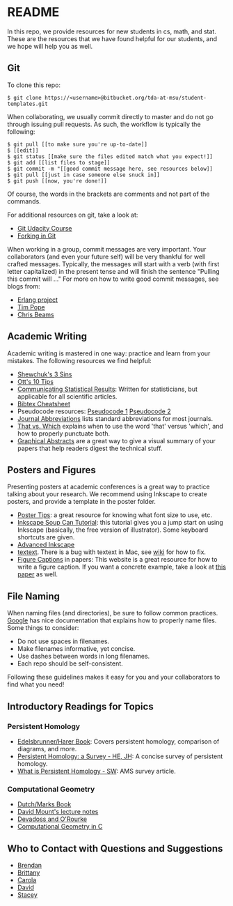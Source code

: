 # README #

In this repo, we provide resources for new students in cs, math,
and stat.  These are the resources that we have found
helpful for our students, and we hope will help you as well.

## Git ##

To clone this repo:
```
$ git clone https://<username>@bitbucket.org/tda-at-msu/student-templates.git
```

When collaborating, we usually commit directly to master and do not go through
issuing pull requests.  As such, the workflow is typically the following:
```
$ git pull [[to make sure you're up-to-date]]
$ [[edit]]
$ git status [[make sure the files edited match what you expect!]]
$ git add [[list files to stage]]
$ git commit -m "[[good commit message here, see resources below]]
$ git pull [[just in case someone else snuck in]]
$ git push [[now, you're done!]]
```
Of course, the words in the brackets are comments and not part of the commands.

For additional resources on git, take a look at:

- [Git Udacity
  Course](https://www.udacity.com/course/how-to-use-git-and-github--ud775)
- [Forking in Git](https://help.github.com/articles/fork-a-repo/)

When working in a group, commit messages are very important.  Your collaborators
(and even your future self) will be very thankful for well crafted messages.
Typically, the messages will start with a verb (with first letter capitalized)
in the present tense and will finish the sentence "Pulling this commit will ..."
For more on how to write good commit messages, see blogs from:

- [Erlang project](https://github.com/erlang/otp/wiki/writing-good-commit-messages)
- [Tim Pope](http://tbaggery.com/2008/04/19/a-note-about-git-commit-messages.html)
- [Chris Beams](https://chris.beams.io/posts/git-commit/)

## Academic Writing ##

Academic writing is mastered in one way: practice and learn from your mistakes.  The following resources we find helpful:

- [Shewchuk's 3 Sins](https://www.cs.cmu.edu/~jrs/sins.html)
- [Ott's 10 Tips](http://www.ms.uky.edu/~kott/proof_help.pdf)
- [Communicating Statistical Results](https://www.math.ttu.edu/~atrindad/stat5302-5303/Materials/Hoeting-Givens.pdf):
  Written for statisticians, but applicable for all scientific articles.
- [Bibtex Cheatsheet](https://en.wikibooks.org/wiki/LaTeX/Bibliography_Management)
- Pseudocode resources:
  [Pseudocode
  1](https://onlinelibrary.wiley.com/doi/pdf/10.1002/0470029757.app1)
  [Pseudocode 2](https://www.cs.oberlin.edu/~asharp/cs383/2007fa/handouts/pseudocode.pdf)
- [Journal Abbreviations](https://mathscinet.ams.org/msnhtml/serials.pdf) lists
  standard abbreviations for most journals.
- [That vs. Which](https://www.quickanddirtytips.com/education/grammar/which-versus-that-0) explains when to use the word 'that' versus 'which', and how to properly punctuate both.
- [Graphical
  Abstracts](https://www.animateyour.science/post/how-to-design-an-effective-graphical-abstract-the-ultimate-guide)
  are a great way to give a visual summary of your papers that help readers
  digest the technical stuff.

## Posters and Figures ##

Presenting posters at academic conferences is a great way to practice talking
about your research.  We recommend using Inkscape to create posters, and provide
a template in the poster folder.

- [Poster Tips](https://www.makesigns.com/tutorials/poster-design-layout.aspx):
  a great resource for knowing what font size to use, etc.
- [Inkscape Soup Can Tutorial](http://tavmjong.free.fr/INKSCAPE/MANUAL/html/SoupCan.html): this tutorial gives you a jump start on using Inkscape (basically, the free version of illustrator).  Some keyboard shortcuts are given.
- [Advanced Inkscape](https://inkscape.org/en/doc/tutorials/advanced/tutorial-advanced.en.html)
- [textext](https://textext.github.io/textext/install/windows.html).  There is a bug with textext in Mac, see [wiki](https://github.com/compTAG/student-resources/wiki/Inkscape-&-Mac-Errors-with-textext) for how to fix.
- [Figure
  Captions](http://www.biosciencewriters.com/Tips-for-Writing-Outstanding-Scientific-Figure-Legends.aspx) in papers:
  This website is a great resource for how to write a figure caption. If you
  want a concrete example, take a look at [this
  paper](http://pub.ist.ac.at/~edels/Papers/2012-P-11-PHTheoryPractice.pdf) as
  well.

## File Naming ##

When naming files (and directories), be sure to follow common practices.
[Google](https://developers.google.com/style/filenames) has nice documentation
that explains how to properly name files.  Some things to consider:

- Do not use spaces in filenames.
- Make filenames informative, yet concise.
- Use dashes between words in long filenames.
- Each repo should be self-consistent.

Following these guidelines makes it easy for you and your collaborators to find
what you need!

## Introductory Readings for Topics ##

### Persistent Homology
- [Edelsbrunner/Harer Book](https://bookstore.ams.org/mbk-69/): Covers
  persistent homology, comparison of diagrams, and more.
- [Persistent Homology: a Survey - HE,
  JH](https://www.researchgate.net/publication/228629885_Persistent_homology-a_survey):
  A concise survey of persistent homology.
- [What is Persistent Homology -
  SW](http://www.ams.org/notices/201101/rtx110100036p.pdf): AMS survey article.

### Computational Geometry
- [Dutch/Marks Book](https://www.springer.com/us/book/9783540779735)
- [David Mount's lecture notes](http://www.cs.umd.edu/class/fall2014/cmsc754/Lects/cmsc754-fall14-lects.pdf)
- [Devadoss and O'Rourke](https://press.princeton.edu/titles/9489.html)
- [Computational Geometry in C](https://cs.smith.edu/~jorourke/books/compgeom.html)

## Who to Contact with Questions and Suggestions ##

- [Brendan](https://brendanmumey.wordpress.com/)
- [Brittany](http://www.fasy.us)
- [Carola](http://www.cs.tulane.edu/~carola/)
- [David](http://www.millman.us)
- [Stacey](http://www.math.montana.edu/shancock/)
